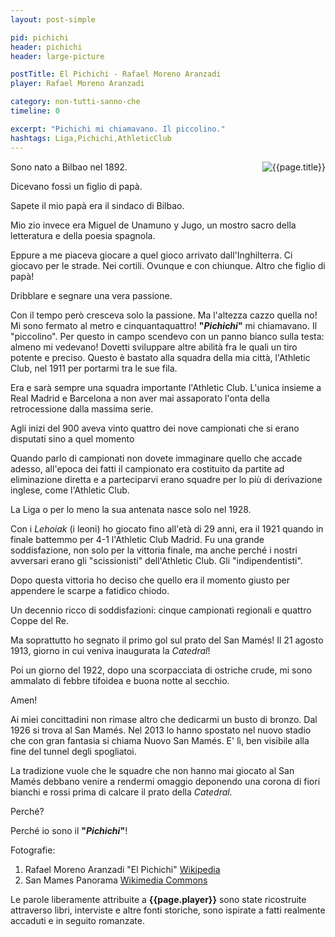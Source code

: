```yaml
---
layout: post-simple

pid: pichichi
header: pichichi
header: large-picture

postTitle: El Pichichi - Rafael Moreno Aranzadi
player: Rafael Moreno Aranzadi

category: non-tutti-sanno-che
timeline: 0

excerpt: "Pichichi mi chiamavano. Il piccolino."
hashtags: Liga,Pichichi,AthleticClub
---
```


<img class="responsive-img border margin-1em w25" src="https://upload.wikimedia.org/wikipedia/commons/thumb/6/66/Ath_pichichi_02.jpg/238px-Ath_pichichi_02.jpg" alt="{{page.title}}" align="right">
Sono nato a Bilbao nel 1892.

Dicevano fossi un figlio di papà.

Sapete il mio papà era il sindaco di Bilbao.

Mio zio invece era Miguel de Unamuno y Jugo, un mostro sacro della
letteratura e della poesia spagnola.

Eppure a me piaceva giocare a quel gioco arrivato dall'Inghilterra. Ci
giocavo per le strade. Nei cortili. Ovunque e con chiunque. Altro che
figlio di papà!

Dribblare e segnare una vera passione.

Con il tempo però cresceva solo la passione. Ma l'altezza cazzo quella
no! Mi sono fermato al metro e cinquantaquattro! **"_Pichichi_"** mi
chiamavano. Il "piccolino". Per questo in campo scendevo con un panno
bianco sulla testa: almeno mi vedevano! Dovetti sviluppare altre abilità
fra le quali un tiro potente e preciso. Questo è bastato alla squadra
della mia città, l'Athletic Club, nel 1911 per portarmi tra le sue fila.

Era e sarà sempre una squadra importante l'Athletic Club. L'unica
insieme a Real Madrid e Barcelona a non aver mai assaporato l'onta della
retrocessione dalla massima serie.

Agli inizi del 900 aveva vinto quattro dei nove campionati che si erano
disputati sino a quel momento

Quando parlo di campionati non dovete immaginare quello che accade
adesso, all'epoca dei fatti il campionato era costituito da partite ad
eliminazione diretta e a parteciparvi erano squadre per lo più di
derivazione inglese, come l'Athletic Club.

La Liga o per lo meno la sua antenata nasce solo nel 1928.

Con i *Lehoiak* (i leoni) ho giocato fino all'età di 29 anni, era il
1921 quando in finale battemmo per 4-1 l'Athletic Club Madrid. Fu una
grande soddisfazione, non solo per la vittoria finale, ma anche perché i
nostri avversari erano gli "scissionisti" dell'Athletic Club. Gli
"indipendentisti".

Dopo questa vittoria ho deciso che quello era il momento giusto per
appendere le scarpe a fatidico chiodo.

Un decennio ricco di soddisfazioni: cinque campionati regionali e
quattro Coppe del Re.

Ma soprattutto ho segnato il primo gol sul prato del San Mamés! Il 21
agosto 1913, giorno in cui veniva inaugurata la *Catedral*!

Poi un giorno del 1922, dopo una scorpacciata di ostriche crude, mi sono
ammalato di febbre tifoidea e buona notte al secchio.

Amen!

Ai miei concittadini non rimase altro che dedicarmi un busto di bronzo.
Dal 1926 si trova al San Mamés. Nel 2013 lo hanno spostato nel nuovo
stadio che con gran fantasia si chiama Nuovo San Mamés. E' lì, ben
visibile alla fine del tunnel degli spogliatoi.

La tradizione vuole che le squadre che non hanno mai giocato al San
Mamés debbano venire a rendermi omaggio deponendo una corona di fiori
bianchi e rossi prima di calcare il prato della *Catedral.*

Perché?

Perché io sono il **"_Pichichi_"**!


<div class="post-disclaimer">
Fotografie:
<ol>
	<li>Rafael Moreno Aranzadi "El Pichichi" <a href="https://it.wikipedia.org/wiki/Rafael_Moreno_Aranzadi" target="_blank">Wikipedia</a></li>
  <li>San Mames Panorama <a href="https://commons.wikimedia.org/wiki/File:San_Mames_Panorama_2012-04-05.jpg" target="_blank">Wikimedia Commons</a></li>
</ol>
Le parole liberamente attribuite a <b>{{page.player}}</b> sono state ricostruite attraverso libri, interviste e altre fonti storiche, sono ispirate a fatti realmente accaduti e in seguito romanzate.
</div>
